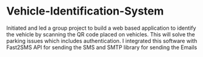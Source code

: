 # Vehicle-Identification-System
Initiated and led a group project to build a web based application to identify the vehicle by scanning the QR code placed on vehicles. This will solve the parking issues which includes authentication. I integrated this software with Fast2SMS API for sending the SMS and SMTP library for sending the Emails
